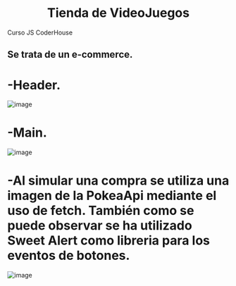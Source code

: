 <h1 align="center"> Tienda de VideoJuegos </h1>
Curso JS CoderHouse

## Se trata de un e-commerce.
 
# -Header.
![image](https://user-images.githubusercontent.com/101586871/200135051-714ee98a-5a31-43dd-aeae-56e1d3af697e.png)

# -Main.
![image](https://user-images.githubusercontent.com/101586871/200135082-23930d4d-0974-44a7-85d0-fffdd54c0725.png)

# -Al simular una compra se utiliza una imagen de la PokeaApi mediante el uso de fetch. También como se puede observar se ha utilizado Sweet Alert como libreria para los eventos de botones.
![image](https://user-images.githubusercontent.com/101586871/200135148-67f87891-7d63-4fa9-917b-8a3a8661ade8.png)
